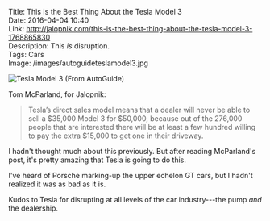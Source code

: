 Title: This Is the Best Thing About the Tesla Model 3  
Date: 2016-04-04 10:40  
Link: http://jalopnik.com/this-is-the-best-thing-about-the-tesla-model-3-1768865830  
Description: This *is* disruption.  
Tags: Cars  
Image: /images/autoguideteslamodel3.jpg  

![Tesla Model 3 (From AutoGuide)][1]

Tom McParland, for Jalopnik:

> Tesla’s direct sales model means that a dealer will never be able to sell a $35,000 Model 3 for $50,000, because out of the 276,000 people that are interested there will be at least a few hundred willing to pay the extra $15,000 to get one in their driveway.

I hadn't thought much about this previously. But after reading McParland's post, it's pretty amazing that Tesla is going to do this.

I've heard of Porsche marking-up the upper echelon GT cars, but I hadn't realized it was as bad as it is.

Kudos to Tesla for disrupting at all levels of the car industry---the pump *and* the dealership. 

[1]: /images/autoguideteslamodel3.jpg "Tesla Model 3"